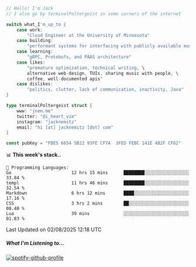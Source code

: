 ```go
// Hello! I'm Jack
// I also go by terminalPoltergeist in some corners of the internet

switch what_I'm_up_to {
    case work:
        "Cloud Engineer at the University of Minnesota"
    case building:
        "performant systems for interfacing with publicly available music datasets"
    case learning:
        "gRPC, Protobufs, and PAAS architecture"
    case likes:
        "premature optimization, technical writing, \
        alternative web-design, TUIs, sharing music with people, \
        coffee, well-documented apis"
    case dislikes:
        "politics, clutter, lack of communication, inactivity, Java"
}

type terminalPoltergeist struct {
    www: "jnem.me"
    twitter: "@i_heart_vim"
    instagram: "jacknemitz"
    email: "hi [at] jacknemitz [dot] com"
}

const pubKey = "FBE5 6654 5B22 93FE CF7A  3FED FEBC 141E 4B2F CF62"
```

<!--START_SECTION:waka-->
📊 **This week's stack..** 

```text
💬 Programming Languages: 
Go                       12 hrs 15 mins      ████████░░░░░░░░░░░░░░░░░   33.84 % 
templ                    11 hrs 46 mins      ████████░░░░░░░░░░░░░░░░░   32.54 % 
Markdown                 6 hrs 12 mins       ████░░░░░░░░░░░░░░░░░░░░░   17.16 % 
CSS                      3 hrs 2 mins        ██░░░░░░░░░░░░░░░░░░░░░░░   08.40 % 
Lua                      39 mins             ░░░░░░░░░░░░░░░░░░░░░░░░░   01.83 % 
```


 Last Updated on 02/08/2025 12:18 UTC
<!--END_SECTION:waka-->

##### What I'm Listening to...

[![spotify-github-profile](https://jnem.me/listening-item?maxAge=2592000)](https://jnem.me/listening)
